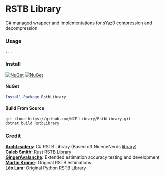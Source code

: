 # RSTB Library

C# managed wrapper and implementations for sYaz0 compression and decompression.

### Usage

```
...
```

### Install

[![NuGet](https://img.shields.io/nuget/v/RstbLibrary.svg)](https://www.nuget.org/packages/RstbLibrary) [![NuGet](https://img.shields.io/nuget/dt/RstbLibrary.svg)](https://www.nuget.org/packages/RstbLibrary)

#### NuGet
```powershell
Install-Package RstbLibrary
```

#### Build From Source
```batch
git clone https://github.com/NCF-Library/RstbLibrary.git
dotnet build RstbLibrary
```

### Credit

**[ArchLeaders](https://github.com/ArchLeaders):** C# RSTB Library (Based off NiceneNerds [library](https://github.com/NiceneNerd/rstb-rust))<br>
**[Caleb Smith](https://github.com/NiceneNerd):** Rust RSTB Library<br>
**[GingerAvalanche](https://github.com/GingerAvalanche):** Extended estimation accuracy testing and development<br>
**[Martin Kröner](https://github.com/krenyy):** Original RSTB estimations<br>
**[Léo Lam](https://github.com/leoetlino):** Original Python RSTB Library<br>
